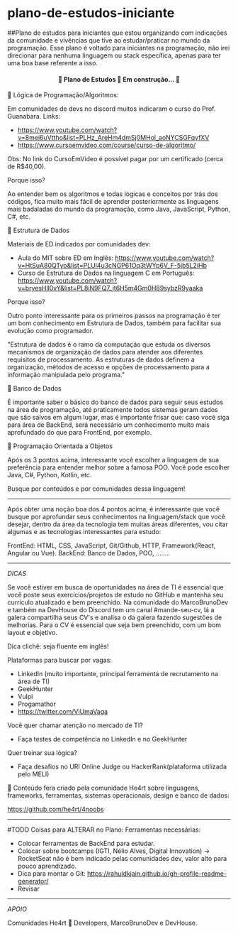 # plano-de-estudos-iniciante
##Plano de estudos para iniciantes que estou organizando com indicações da comunidade e vivências que tive ao estudar/praticar no mundo da programação.
Esse plano é voltado para iniciantes na programação, não irei direcionar para nenhuma linguagem ou stack específica, apenas para ter uma boa base referente a isso.
<h4 align="center"> 
	🚧  Plano de Estudos 🚀 Em construção...  🚧
</h4>


🚩 Lógica de Programação/Algoritmos:

Em comunidades de devs no discord muitos indicaram o curso do Prof. Guanabara.
Links: 
- https://www.youtube.com/watch?v=8mei6uVttho&list=PLHz_AreHm4dmSj0MHol_aoNYCSGFqvfXV 
- https://www.cursoemvideo.com/course/curso-de-algoritmo/

Obs: No link do CursoEmVideo é possível pagar por um certificado (cerca de R$40,00).

Porque isso?

Ao entender bem os algoritmos e todas lógicas e conceitos por trás dos códigos, fica muito mais fácil de aprender posteriormente as linguagens mais badaladas do mundo da programação, como Java, JavaScript, Python, C#, etc.



🚩 Estrutura de Dados

Materiais de ED indicados por comunidades dev:
- Aula do MIT sobre ED em Inglês: https://www.youtube.com/watch?v=HtSuA80QTyo&list=PLUl4u3cNGP61Oq3tWYp6V_F-5jb5L2iHb
- Curso de Estrutura de Dados na linguagem C em Português: https://www.youtube.com/watch?v=bryesHll0vY&list=PL8iN9FQ7_jt6H5m4Gm0H89sybzR9yaaka

Porque isso?

Outro ponto interessante para os primeiros passos na programação é ter um bom conhecimento em Estrutura de Dados, também para facilitar sua evolução como programador.


"Estrutura de dados é o ramo da computação que estuda os diversos mecanismos de organização de dados para atender aos diferentes requisitos de processamento. As estruturas de dados definem a organização, métodos de acesso e opções de processamento para a informação manipulada pelo programa." 



🚩 Banco de Dados

É importante saber o básico do banco de dados para seguir seus estudos na área de programação, até praticamente todos sistemas geram dados que são salvos em algum lugar, mas é importante frisar que: caso você siga para área de BackEnd, será necessário um conhecimento muito mais aprofundado do que para FrontEnd, por exemplo.



🚩 Programação Orientada a Objetos

Após os 3 pontos acima, interessante você escolher a linguagem de sua preferência para entender melhor sobre a famosa POO. Você pode escolher Java, C#, Python, Kotlin, etc.

Busque por conteúdos e por comunidades dessa linguagem!

--------------------------------------------------------------------------------------------------------------

Após obter uma noção boa dos 4 pontos acima, é interessante que você busque por aprofundar seus conhecimentos na linguagem/stack que você desejar, dentro da área da tecnologia tem muitas áreas diferentes, vou citar algumas e as tecnologias interessantes para estudo:

FrontEnd: HTML, CSS, JavaScript, Git/Github, HTTP, Framework(React, Angular ou Vue).
BackEnd: Banco de Dados, POO, ........

--------------------------------------------------------------------------------------------------------------

_DICAS_

Se você estiver em busca de oportunidades na área de TI é essencial que você poste seus exercícios/projetos de estudo no GitHub e mantenha seu currículo atualizado e bem preenchido. Na comunidade do MarcoBrunoDev e também na DevHouse do Discord tem um canal #mande-seu-cv, lá a galera compartilha seus CV's e analisa o da galera fazendo sugestões de melhorias. Para o CV é essencial que seja bem preenchido, com um bom layout e objetivo.

Dica clichê: seja fluente em inglês!

Plataformas para buscar por vagas:
- LinkedIn (muito importante, principal ferramenta de recrutamento na área de TI)
- GeekHunter
- Vulpi
- Progamathor
- https://twitter.com/ViUmaVaga

Você quer chamar atenção no mercado de TI?
- Faça testes de competência no LinkedIn e no GeekHunter

Quer treinar sua lógica?
- Faça desafios no URI Online Judge ou HackerRank(plataforma utilizada pelo MELI)

💜 Conteúdo fera criado pela comunidade He4rt sobre linguagens, frameworks, ferramentas, sistemas operacionais, design e banco de dados:

https://github.com/he4rt/4noobs

--------------------------------------------------------------------------------------------------------------
#TODO
Coisas para ALTERAR no Plano:
Ferramentas necessárias:
- Colocar ferramentas de BackEnd para estudar.
- Colocar sobre bootcamps (IGTI, Nélio Alves, Digital Innovation) -> RocketSeat não é bem indicado pelas comunidades dev, valor alto para pouco aprendizado.
- Dica para montar o Git: https://rahuldkjain.github.io/gh-profile-readme-generator/
- Revisar

--------------------------------------------------------------------------------------------------------------
_APOIO_

Comunidades He4rt 💜 Developers, MarcoBrunoDev e DevHouse.
